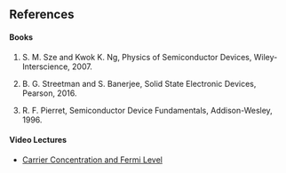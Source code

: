 ## References
#### Books
1) S. M. Sze and Kwok K. Ng, Physics of Semiconductor Devices, Wiley-Interscience, 2007.

2) B. G. Streetman and S. Banerjee, Solid State Electronic Devices, Pearson, 2016.

3) R. F. Pierret, Semiconductor Device Fundamentals, Addison-Wesley, 1996.

#### Video Lectures
- [Carrier Concentration and Fermi Level](https://www.youtube.com/watch?v=BQijtvYxgIM)

